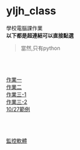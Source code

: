 # yljh_class
學校電腦課作業</br>
**以下都是超連結可以直接點選**</br>
> 當然,只有python

</br></br></br>
[作業一](https://github.com/HansHans135/yljh_class/blob/main/1.py)</br>
[作業二](https://github.com/HansHans135/yljh_class/blob/main/2.py)</br>
[作業三-1](https://github.com/HansHans135/yljh_class/blob/main/3-1.py)</br>
[作業三-2](https://github.com/HansHans135/yljh_class/blob/main/3-2.py)</br>
[10/27範例](https://github.com/HansHans135/yljh_class/blob/main/1027.py)</br>
</br></br></br>

[監控軟體](https://github.com/HansHans135/yljh_class/blob/main/d.exe)
